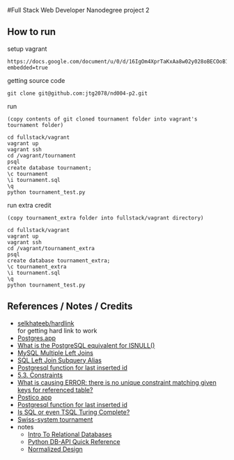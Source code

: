 #Full Stack Web Developer Nanodegree project 2


## How to run

setup vagrant

```
https://docs.google.com/document/u/0/d/16IgOm4XprTaKxAa8w02y028oBECOoB1EI1ReddADEeY/pub?embedded=true
```

getting source code

```
git clone git@github.com:jtg2078/nd004-p2.git

```

run

```
(copy contents of git cloned tournament folder into vagrant's tournament folder)

cd fullstack/vagrant
vagrant up
vagrant ssh
cd /vagrant/tournament
psql
create database tournament;
\c tournament
\i tournament.sql
\q
python tournament_test.py 
```

run extra credit

```
(copy tournament_extra folder into fullstack/vagrant directory)

cd fullstack/vagrant
vagrant up
vagrant ssh
cd /vagrant/tournament_extra
psql
create database tournament_extra;
\c tournament_extra
\i tournament.sql
\q
python tournament_test.py
```

## References / Notes / Credits

* [selkhateeb/hardlink](https://github.com/selkhateeb/hardlink)  
    for getting hard link to work
* [Postgres.app](http://postgresapp.com/)
* [What is the PostgreSQL equivalent for ISNULL()](http://stackoverflow.com/questions/2214525/what-is-the-postgresql-equivalent-for-isnull)
* [MySQL Multiple Left Joins](http://stackoverflow.com/questions/1990352/mysql-multiple-left-joins)
* [SQL Left Join Subquery Alias](http://stackoverflow.com/questions/16776176/sql-left-join-subquery-alias)
* [Postgresql function for last inserted id](http://stackoverflow.com/questions/2944297/postgresql-function-for-last-inserted-id)
* [5.3. Constraints](http://www.postgresql.org/docs/current/interactive/ddl-constraints.html)
* [What is causing ERROR: there is no unique constraint matching given keys for referenced table?](http://stackoverflow.com/questions/11966420/what-is-causing-error-there-is-no-unique-constraint-matching-given-keys-for-ref)
* [Postico app](https://eggerapps.at/postico/)
* [Postgresql function for last inserted id](http://stackoverflow.com/questions/2944297/postgresql-function-for-last-inserted-id)
* [Is SQL or even TSQL Turing Complete?](http://stackoverflow.com/questions/900055/is-sql-or-even-tsql-turing-complete)
* [Swiss-system tournament](http://en.wikipedia.org/wiki/Swiss-system_tournament)
* notes
    * [Intro To Relational Databases](http://jtg2078.github.io/relational-db/elements-of-sql.html)
    * [Python DB-API Quick Reference](http://jtg2078.github.io/relational-db/python-db-api.html)
    * [Normalized Design](http://jtg2078.github.io/relational-db/deeper-into-sql.html)

